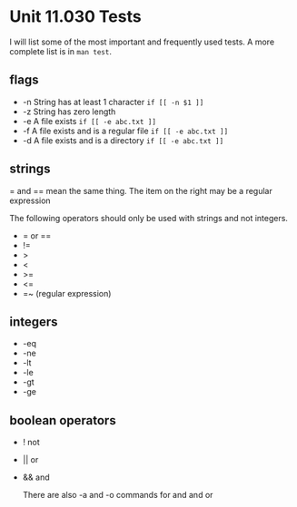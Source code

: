 # Unit 11.030 Tests

I will list some of the most important and frequently used tests.  A more complete list is in ```man test```.

## flags

* -n  String has at least 1 character ```if [[ -n $1 ]]```
* -z  String has zero length
* -e  A file exists ```if [[ -e abc.txt ]]```
* -f  A file exists and is a regular file ```if [[ -e abc.txt ]]```
* -d  A file exists and is a directory ```if [[ -e abc.txt ]]```
 
 ## strings

 = and == mean the same thing.  The item on the right may be a regular expression

 The following operators should only be used with strings and not integers.

 * = or ==
 * !=
 * &gt;
 * &lt;
 * &gt;=
 * &lt;=
 * =~  (regular expression)

## integers

* -eq
* -ne
* -lt
* -le
* -gt
* -ge

## boolean operators

* ! not
* || or
* && and
  
  There are also -a and -o commands for and and or